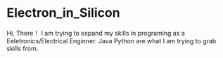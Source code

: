 # Electron_in_Silicon
Hi, There！ I am trying to expand my skills in programing as a Eeletronics/Electrical Enginner. Java Python are what I am trying to grab skills from.
